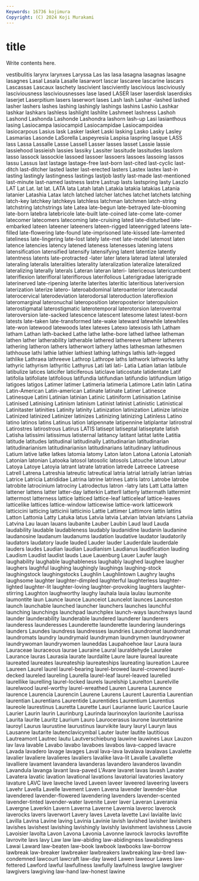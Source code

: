 ```yaml
---
Keywords: 16736 kojimura
Copyright: (C) 2024 Koji Murakami
---
```


# title

Write contents here.



vestibulitis larynx larynxes Laryssa Las
las lasa lasagna lasagnas lasagne lasagnes Lasal Lasala Lasalle lasarwort
lascar lascaree lascarine lascars Lascassas Lascaux laschety lascivient lasciviently lascivious
lasciviously lasciviousness lasciviousnesses lase lased LASER laser laserdisk laserdisks laserjet
Laserpitium lasers laserwort lases Lash lash Lashar -lashed lashed lasher
lashers lashes lashing lashingly lashings lashins Lashio Lashkar lashkar lashkars
lashless lashlight lashlite Lashmeet lashness Lashoh Lashond Lashonda Lashonde Lashondra
lashorn lash-up Lasi lasianthous lasing Lasiocampa lasiocampid Lasiocampidae Lasiocampoidea lasiocarpous
Lasius lask Lasker lasket Laski lasking Lasko Lasky Lasley Lasmarias
Lasonde LaSorella Laspeyresia Laspisa laspring lasque LASS lass Lassa Lassalle
Lasse Lassell Lasser lasses lasset Lassie lassie lassiehood lassieish lassies
lassiky Lassiter lassitude lassitudes lasslorn lasso lassock lassockie lassoed lassoer
lassoers lassoes lassoing lassos lassu Lassus last lastage lastage-free last-born
last-cited last-cyclic last-ditch last-ditcher lasted laster last-erected lasters Lastex lastex
last-in lasting lastingly lastingness lastings lastjob lastly last-made last-mentioned last-minute
last-named lastness lastre Lastrup lasts lastspring lasty Laszlo LAT Lat
Lat. lat lat. LATA lata Latah latah Latakia latakia latakias
Latania latanier Latashia Latax latch latched latcher latches latchet latchets
latching latch-key latchkey latchkeys latchless latchman latchmen latch-string latchstring latchstrings
late Latea late-begun late-betrayed late-blooming late-born latebra latebricole late-built late-coined
late-come late-comer latecomer latecomers latecoming late-cruising lated late-disturbed late-embarked lateen
lateener lateeners lateen-rigged lateenrigged lateens late-filled late-flowering late-found late-imprisoned late-kissed
late-lamented lateliness late-lingering late-lost lately late-met late-model latemost laten latence
latencies latency latened lateness latenesses latening latens latensification latensified latensify
latensifying latent latentize latently latentness latents late-protracted -later later latera
laterad lateral lateraled lateraling lateralis lateralities laterality lateralization lateralize lateralized
lateralizing laterally laterals Lateran lateran lateri- latericeous latericumbent lateriflexion laterifloral
lateriflorous laterifolious Laterigradae laterigrade laterinerved late-ripening laterite laterites lateritic lateritious
lateriversion laterization laterize latero- lateroabdominal lateroanterior laterocaudal laterocervical laterodeviation laterodorsal
lateroduction lateroflexion lateromarginal lateronuchal lateroposition lateroposterior lateropulsion laterostigmatal laterostigmatic laterotemporal
laterotorsion lateroventral lateroversion late-sacked latescence latescent latesome latest latest-born latests
late-taken late-transformed late-wake lateward latewhile latewhiles late-won latewood latewoods latex
latexes Latexo latexosis lath Latham latham Lathan lath-backed Lathe lathe
lathe-bore lathed lathee latheman lathen lather latherability latherable lathered lathereeve
latherer latherers lathering latheron lathers latherwort lathery lathes lathesman lathesmen
lathhouse lathi lathie lathier lathiest lathing lathings lathis lath-legged lathlike
Lathraea lathreeve Lathrop Lathrope laths lathwork lathworks lathy lathyric lathyrism
lathyritic Lathyrus Lati lati lati- Latia Latian latian latibule latibulize
latices laticifer laticiferous laticlave laticostate latidentate Latif latifolia latifoliate latifolious
latifundia latifundian latifundio latifundium latigo latigoes latigos Latimer latimer Latimeria
latimeria Latimore Latin latin Latina Latin-American Latin-american Latinate latinate Latiner
Latinesce Latinesque Latini Latinian latinian Latinic Latiniform Latinisation Latinise Latinised
Latinising Latinism latinism Latinist latinist Latinistic Latinistical Latinitaster latinities Latinity
latinity Latinization latinization Latinize latinize Latinized latinized Latinizer latinizes Latinizing
latinizing Latinless Latino latino latinos latins Latinus lation latipennate latipennine
latiplantar latirostral Latirostres latirostrous Latirus LATIS latisept latiseptal latiseptate latish
Latisha latissimi latissimus latisternal latitancy latitant latitat latite Latitia latitude
latitudes latitudinal latitudinally Latitudinarian latitudinarian latitudinarianism latitudinarianisn latitudinarians latitudinary latitudinous
Latium lative latke latkes latomia latomy Laton laton Latona Latonia
Latoniah Latonian latonian Latooka latosol latosolic latosols Latouche latoun Latour
Latoya Latoye Latoyia latrant latrate latration latrede Latreece Latreese Latrell
Latrena Latreshia latreutic latreutical latria latrial latrially latrian latrias Latrice
Latricia Latrididae Latrina latrine latrines Latris latro Latrobe latrobe latrobite
latrocinium latrociny Latrodectus latron -latry lats Latt Latta latten lattener
lattens latter latter-day latterkin Latterll latterly lattermath lattermint lattermost latterness
lattice latticed lattice-leaf latticeleaf lattice-leaves latticelike lattices lattice-window latticewise lattice-work
latticework latticicini latticing latticinii latticinio Lattie Lattimer Lattimore lattin lattins
Latton Lattonia Latty Latuka latus Latvia latvia Latvian latvian latvians
Latviia Latvina Lau lauan lauans laubanite Lauber Laubin Laud laud
Lauda laudability laudable laudableness laudably laudanidine laudanin laudanine laudanosine laudanum
laudanums laudation laudative laudator laudatorily laudators laudatory laude lauded Lauder
lauder Lauderdale lauderdale lauders laudes Laudian laudian Laudianism Laudianus laudification
lauding Laudism Laudist laudist lauds Laue Lauenburg Lauer Laufer laugh
laughability laughable laughableness laughably laughed laughee laugher laughers laughful laughing
laughingly laughings laughing-stock laughingstock laughingstocks Laughlin Laughlintown Laughry laughs laughsome
laughter laughter-dimpled laughterful laughterless laughter-lighted laughter-lit laughter-loving laughter-provoking laughters laughter-stirring
Laughton laughworthy laughy lauhala lauia laulau laumonite laumontite laun Launce
launce Launceiot Launcelot launces Launceston launch launchable launched launcher launchers
launches launchful launching launchings launchpad launchplex launch-ways launchways laund launder
launderability launderable laundered launderer launderers launderess launderesses Launderette launderette laundering
launderings launders Laundes laundress laundresses laundries Laundromat laundromat laundromats laundry
laundrymaid laundryman laundrymen laundryowner laundrywoman laundrywomen launeddas Laupahoehoe laur Laura
laura Lauraceae lauraceous laurae Lauraine Laural lauraldehyde Lauralee Laurance lauras
Laurasia laurate laurdalite Laure laure laureal laureate laureated laureates laureateship
laureateships laureating laureation Lauree Laureen Laurel laurel laurel-bearing laurel-browed laurel-crowned
laurel-decked laureled laureling Laurella laurel-leaf laurel-leaved laurelled laurellike laurelling laurel-locked
laurels laurelship Laurelton Laurelville laurelwood laurel-worthy laurel-wreathed Lauren Laurena Laurence
laurence Laurencia Laurencin Laurene Laurens Laurent Laurentia Laurentian laurentian Laurentians
Laurentide Laurentides Laurentium Laurentius laureole laurestinus Lauretta Laurette Lauri Laurianne
lauric Laurice Laurie Laurier Laurin laurin Laurinburg Laurinda laurinoxylon laurionite
Laurissa Laurita laurite Lauritz Laurium Lauro Laurocerasus laurone laurotetanine lauroyl
Laurus laurustine laurustinus laurvikite laury lauryl Lauryn laus Lausanne lautarite
lautenclavicymbal Lauter lauter lautite lautitious Lautreamont Lautrec lautu Lautverschiebung lauwine
lauwines Laux Lauzon lav lava lavable Lavabo lavabo lavaboes lavabos
lava-capped lavacre Lavada lavadero lavage lavages Laval lava-lava lavalava lavalavas
Lavalette lavalier lavaliere lavalieres lavaliers lavalike lava-lit Lavalle Lavallette lavalliere
lavament lavandera lavanderas lavandero lavanderos lavandin Lavandula lavanga lavant lava-paved
L'Avare lavaret lavas lavash Lavater Lavatera lavatic lavation lavational lavations
lavatorial lavatories lavatory lavature LAVC lave laveche laved Laveen laveer
laveered laveering laveers Lavehr Lavella Lavelle lavement Laven Lavena lavender
lavender-blue lavendered lavender-flowered lavendering lavenders lavender-scented lavender-tinted lavender-water lavenite Laver
laver Laveran Laverania Lavergne Laverkin Lavern Laverna Laverne Lavernia laveroc
laverock laverocks lavers laverwort Lavery laves Laveta lavette Lavi lavialite
lavic Lavilla Lavina Lavine laving Lavinia Lavinie lavish lavished lavisher
lavishers lavishes lavishest lavishing lavishingly lavishly lavishment lavishness Lavoie Lavoisier
lavolta Lavon Lavona Lavonia Lavonne lavrock lavrocks lavroffite lavrovite lavs
lavy Law law law-abiding law-abidingness lawabidingness Lawai Laward law-beaten law-book
lawbook lawbooks law-borrow lawbreak law-breaker lawbreaker lawbreakers lawbreaking law-bred law-condemned
lawcourt lawcraft law-day lawed Lawen laweour Lawes law-fettered Lawford lawful
lawfullness lawfully lawfulness lawgive lawgiver lawgivers lawgiving law-hand law-honest lawine
